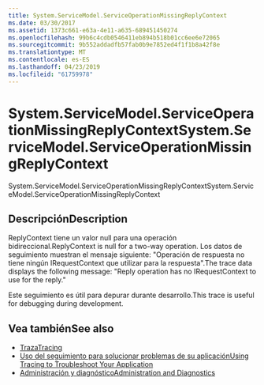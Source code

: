 ```yaml
---
title: System.ServiceModel.ServiceOperationMissingReplyContext
ms.date: 03/30/2017
ms.assetid: 1373c661-e63a-4e11-a635-689451450274
ms.openlocfilehash: 99b6c4cdb0546411eb894b518b01cc6ee6e72065
ms.sourcegitcommit: 9b552addadfb57fab0b9e7852ed4f1f1b8a42f8e
ms.translationtype: MT
ms.contentlocale: es-ES
ms.lasthandoff: 04/23/2019
ms.locfileid: "61759978"
---
```

# <a name="systemservicemodelserviceoperationmissingreplycontext"></a><span data-ttu-id="a9348-102">System.ServiceModel.ServiceOperationMissingReplyContext</span><span class="sxs-lookup"><span data-stu-id="a9348-102">System.ServiceModel.ServiceOperationMissingReplyContext</span></span>
<span data-ttu-id="a9348-103">System.ServiceModel.ServiceOperationMissingReplyContext</span><span class="sxs-lookup"><span data-stu-id="a9348-103">System.ServiceModel.ServiceOperationMissingReplyContext</span></span>  
  
## <a name="description"></a><span data-ttu-id="a9348-104">Descripción</span><span class="sxs-lookup"><span data-stu-id="a9348-104">Description</span></span>  
 <span data-ttu-id="a9348-105">ReplyContext tiene un valor null para una operación bidireccional.</span><span class="sxs-lookup"><span data-stu-id="a9348-105">ReplyContext is null for a two-way operation.</span></span> <span data-ttu-id="a9348-106">Los datos de seguimiento muestran el mensaje siguiente: "Operación de respuesta no tiene ningún IRequestContext que utilizar para la respuesta".</span><span class="sxs-lookup"><span data-stu-id="a9348-106">The trace data displays the following message: "Reply operation has no IRequestContext to use for the reply."</span></span>  
  
 <span data-ttu-id="a9348-107">Este seguimiento es útil para depurar durante desarrollo.</span><span class="sxs-lookup"><span data-stu-id="a9348-107">This trace is useful for debugging during development.</span></span>  
  
## <a name="see-also"></a><span data-ttu-id="a9348-108">Vea también</span><span class="sxs-lookup"><span data-stu-id="a9348-108">See also</span></span>

- [<span data-ttu-id="a9348-109">Traza</span><span class="sxs-lookup"><span data-stu-id="a9348-109">Tracing</span></span>](../../../../../docs/framework/wcf/diagnostics/tracing/index.md)
- [<span data-ttu-id="a9348-110">Uso del seguimiento para solucionar problemas de su aplicación</span><span class="sxs-lookup"><span data-stu-id="a9348-110">Using Tracing to Troubleshoot Your Application</span></span>](../../../../../docs/framework/wcf/diagnostics/tracing/using-tracing-to-troubleshoot-your-application.md)
- [<span data-ttu-id="a9348-111">Administración y diagnóstico</span><span class="sxs-lookup"><span data-stu-id="a9348-111">Administration and Diagnostics</span></span>](../../../../../docs/framework/wcf/diagnostics/index.md)
